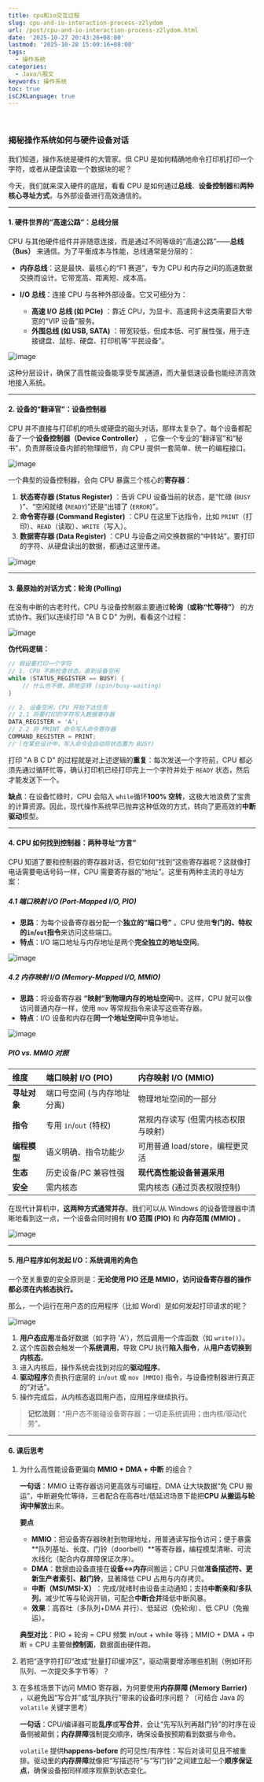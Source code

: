```yaml
---
title: cpu和io交互过程
slug: cpu-and-io-interaction-process-z2lydom
url: /post/cpu-and-io-interaction-process-z2lydom.html
date: '2025-10-27 20:43:26+08:00'
lastmod: '2025-10-28 15:00:16+08:00'
tags:
  - 操作系统
categories:
  - Java八股文
keywords: 操作系统
toc: true
isCJKLanguage: true
---
```






‍

### 揭秘操作系统如何与硬件设备对话

我们知道，操作系统是硬件的大管家。但 CPU 是如何精确地命令打印机打印一个字符，或者从硬盘读取一个数据块的呢？

今天，我们就来深入硬件的底层，看看 CPU 是如何通过**总线**、**设备控制器**和**两种核心寻址方式**，与外部设备进行高效通信的。

---

#### 1. 硬件世界的“高速公路”：总线分层

CPU 与其他硬件组件并非随意连接，而是通过不同等级的“高速公路”——**总线（Bus）**  来通信。为了平衡成本与性能，总线通常是分层的：

- **内存总线**：这是最快、最核心的“F1 赛道”，专为 CPU 和内存之间的高速数据交换而设计。它带宽高、距离短、成本高。
- **I/O 总线**：连接 CPU 与各种外部设备。它又可细分为：

  - **高速 I/O 总线 (如 PCIe)** ：靠近 CPU，为显卡、高速网卡这类需要巨大带宽的“VIP 设备”服务。
  - **外围总线 (如 USB, SATA)** ：带宽较低，但成本低、可扩展性强，用于连接键盘、鼠标、硬盘、打印机等“平民设备”。

![image](https://raw.githubusercontent.com/Anonymity-0/Picgo/main/img/20251027205545.png)

这种分层设计，确保了高性能设备能享受专属通道，而大量低速设备也能经济高效地接入系统。

---

#### 2. 设备的“翻译官”：设备控制器

CPU 并不直接与打印机的喷头或硬盘的磁头对话，那样太复杂了。每个设备都配备了一个**设备控制器（Device Controller）** ，它像一个专业的“翻译官”和“秘书”，负责屏蔽设备内部的物理细节，向 CPU 提供一套简单、统一的编程接口。

![image](https://raw.githubusercontent.com/Anonymity-0/Picgo/main/img/20251027205711.png)

一个典型的设备控制器，会向 CPU 暴露三个核心的**寄存器**：

1. **状态寄存器 (Status Register)** ：告诉 CPU 设备当前的状态，是“忙碌 (`BUSY`​)”、“空闲就绪 (`READY`​)”还是“出错了 (`ERROR`)”。
2. **命令寄存器 (Command Register)** ：CPU 在这里下达指令，比如 `PRINT`​（打印）、`READ`​（读取）、`WRITE`（写入）。
3. **数据寄存器 (Data Register)** ：CPU 与设备之间交换数据的“中转站”。要打印的字符、从硬盘读出的数据，都通过这里传递。

![image](https://raw.githubusercontent.com/Anonymity-0/Picgo/main/img/20251027205747.png)

---

#### 3. 最原始的对话方式：轮询 (Polling)

在没有中断的古老时代，CPU 与设备控制器主要通过**轮询（或称“忙等待”）** 的方式协作。我们以连续打印 "A B C D" 为例，看看这个过程：

![image](https://raw.githubusercontent.com/Anonymity-0/Picgo/main/img/20251027210156.png)

**伪代码逻辑：**

```c
// 假设要打印一个字符
// 1. CPU 不断检查状态，直到设备空闲
while (STATUS_REGISTER == BUSY) { 
    // 什么也不做，原地空转 (spin/busy-waiting)
}

// 2. 设备空闲，CPU 开始下达任务
// 2.1 将要打印的字符写入数据寄存器
DATA_REGISTER = 'A';
// 2.2 将 PRINT 命令写入命令寄存器
COMMAND_REGISTER = PRINT;
// (在某些设计中，写入命令会自动将状态置为 BUSY)
```

打印 "A B C D" 的过程就是对上述逻辑的**重复**：每次发送一个字符前，CPU 都必须先通过循环忙等，确认打印机已经打印完上一个字符并处于 `READY` 状态，然后才能发送下一个。

**缺点**：在设备忙碌时，CPU 会陷入 `while`​ 循环**100% 空转**，这极大地浪费了宝贵的计算资源。因此，现代操作系统早已抛弃这种低效的方式，转向了更高效的**中断驱动**模型。

---

#### 4. CPU 如何找到控制器：两种寻址“方言”

CPU 知道了要和控制器的寄存器对话，但它如何“找到”这些寄存器呢？这就像打电话需要电话号码一样，CPU 需要寄存器的“地址”。这里有两种主流的寻址方案：

##### 4.1 端口映射 I/O (Port-Mapped I/O, PIO)

- **思路**：为每个设备寄存器分配一个**独立的“端口号”** 。CPU 使用**专门的、特权的** **​`in`​**​ **/**​**​`out`​**​ **指令**来访问这些端口。
- **特点**：I/O 端口地址与内存地址是两个**完全独立的地址空间**。

![image](https://raw.githubusercontent.com/Anonymity-0/Picgo/main/img/20251027210524.png)

##### 4.2 内存映射 I/O (Memory-Mapped I/O, MMIO)

- **思路**：将设备寄存器 **“映射”到物理内存的地址空间**中。这样，CPU 就可以像访问普通内存一样，使用 `mov` 等常规指令来读写这些寄存器。
- **特点**：I/O 设备和内存在**同一个地址空间**中竞争地址。

![image](https://raw.githubusercontent.com/Anonymity-0/Picgo/main/img/20251027211013.png)

##### PIO vs. MMIO 对照

|维度|端口映射 I/O (PIO)|内存映射 I/O (MMIO)|
| :-----| :----------------------------| :------------------------------------|
|**寻址对象**|端口号空间 (与内存地址分离)|物理地址空间的一部分|
|**指令**|专用 `in`​/`out` (特权)|常规内存读写 (但需内核态权限与映射)|
|**编程模型**|语义明确、指令功能少|可用普通 load/store，编程更灵活|
|**生态**|历史设备/PC 兼容性强|**现代高性能设备普遍采用**|
|**安全**|需内核态|需内核态 (通过页表权限控制)|

在现代计算机中，**这两种方式通常并存**。我们可以从 Windows 的设备管理器中清晰地看到这一点，一个设备会同时拥有 **I/O 范围 (PIO)**  和 **内存范围 (MMIO)** 。

![image](https://raw.githubusercontent.com/Anonymity-0/Picgo/main/img/20251027211116.png)

---

#### 5. 用户程序如何发起 I/O：系统调用的角色

一个至关重要的安全原则是：**无论使用 PIO 还是 MMIO，访问设备寄存器的操作都必须在内核态执行。**

那么，一个运行在用户态的应用程序（比如 Word）是如何发起打印请求的呢？

![image](https://raw.githubusercontent.com/Anonymity-0/Picgo/main/img/20251027210739.png)

1. **用户态应用**准备好数据（如字符 'A'），然后调用一个库函数（如 `write()`）。
2. 这个库函数会触发一个**系统调用**，导致 CPU 执行**陷入指令**，从**用户态切换到内核态**。
3. 进入内核后，操作系统会找到对应的**驱动程序**。
4. **驱动程序**负责执行底层的 `in`​/`out`​ 或 `mov [MMIO]` 指令，与设备控制器进行真正的“对话”。
5. 操作完成后，从内核态返回用户态，应用程序继续执行。

> **记忆法则**：“用户态不能碰设备寄存器；一切走系统调用；由内核/驱动代劳”。

---

#### 6. 课后思考

1. 为什么高性能设备更偏向 **MMIO + DMA + 中断** 的组合？

    ​**一句话**​：MMIO 让寄存器访问更高效与可编程，DMA 让大块数据“免 CPU 搬运”，中断避免忙等待，三者配合在高吞吐/低延迟场景下能把**CPU 从搬运与轮询中解放**出来。

    **要点**

    - ​**MMIO**​：把设备寄存器映射到物理地址，用普通读写指令访问；便于暴露\*\*队列基址、长度、门铃（doorbell）\*\*等寄存器，编程模型清晰、可流水线化（配合内存屏障保证次序）。
    - ​**DMA**​：数据由设备直接在**设备↔内存**间搬运；CPU 只做​**准备描述符、更新生产者索引、敲门铃**，显著降低 CPU 占用与内存拷贝。
    - ​**中断（MSI/MSI-X）** ​：完成/就绪时由设备主动通知；支持​**中断亲和/多队列**​，减少忙等与轮询开销，可配合**中断合并**降低中断风暴。
    - ​**效果**：高吞吐（多队列+DMA 并行）、低延迟（免轮询）、低 CPU（免搬运）。

    ​**典型对比**​：PIO + 轮询 \= CPU 频繁 in/out + while 等待；MMIO + DMA + 中断 \= CPU 主要做​**控制面**，数据面由硬件跑。
2. 若把“逐字符打印”改成“批量打印缓冲区”，驱动需要增添哪些机制（例如环形队列、一次提交多字节等）？
3. 在多核场景下访问 MMIO 寄存器，为何要使用**内存屏障 (Memory Barrier)** ，以避免因“写合并”或“乱序执行”带来的设备时序问题？（可结合 Java 的 `volatile` 关键字思考）

    **一句话**：CPU/编译器可能**乱序**或**写合并**，会让“先写队列再敲门铃”的时序在设备侧被颠倒；**内存屏障**强制提交顺序，确保设备按预期看到数据与命令。

    ​`volatile`​ 提供**happens-before** 的可见性/有序性：写后对读可见且不被重排。驱动里的**内存屏障**就像把“写描述符”与“写门铃”之间建立起一个**顺序保证点**，确保设备按同样顺序观察到状态变化。

‍
